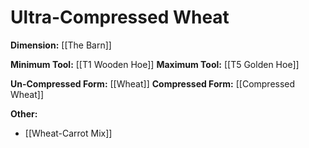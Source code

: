 # Ultra-Compressed Wheat
**Dimension:** [[The Barn]]

**Minimum Tool:** [[T1 Wooden Hoe]]
**Maximum Tool:** [[T5 Golden Hoe]]

**Un-Compressed Form:** [[Wheat]]
**Compressed Form:** [[Compressed Wheat]]

**Other:**
- [[Wheat-Carrot Mix]]